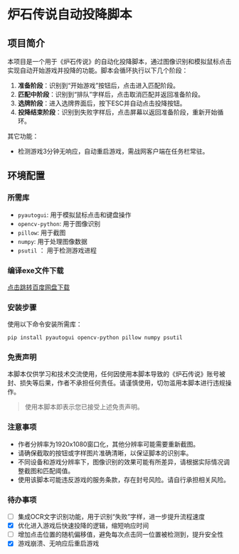 # 炉石传说自动投降脚本

## 项目简介
本项目是一个用于《炉石传说》的自动化投降脚本，通过图像识别和模拟鼠标点击实现自动开始游戏并投降的功能。脚本会循环执行以下几个阶段：
1. **准备阶段**：识别到“开始游戏”按钮后，点击进入匹配阶段。
2. **匹配中阶段**：识别到“排队”字样后，点击取消匹配并返回准备阶段。
3. **选牌阶段**：进入选牌界面后，按下ESC并自动点击投降按钮。
4. **投降结束阶段**：识别到失败字样后，点击屏幕以返回准备阶段，重新开始循环。

其它功能：
+ 检测游戏3分钟无响应，自动重启游戏，需战网客户端在任务栏常驻。

## 环境配置

### 所需库
- `pyautogui`: 用于模拟鼠标点击和键盘操作
- `opencv-python`: 用于图像识别
- `pillow`: 用于截图
- `numpy`: 用于处理图像数据
- `psutil` ： 用于检测游戏进程
### 编译exe文件下载

[点击跳转百度网盘下载](https://pan.baidu.com/s/1DHMqIFpUhRC0oZHAK_s1vA?pwd=qwf8)

### 安装步骤
使用以下命令安装所需库：
```bash
pip install pyautogui opencv-python pillow numpy psutil
```
### 免责声明

本脚本仅供学习和技术交流使用，任何因使用本脚本导致的《炉石传说》账号被封、损失等后果，作者不承担任何责任。请谨慎使用，切勿滥用本脚本进行违规操作。

> 使用本脚本即表示您已接受上述免责声明。

### 注意事项

- 作者分辨率为1920x1080窗口化，其他分辨率可能需要重新截图。
- 请确保截取的按钮或字样图片准确清晰，以保证脚本的识别率。
- 不同设备和游戏分辨率下，图像识别的效果可能有所差异，请根据实际情况调整截图和匹配阈值。
- 使用该脚本可能违反游戏的服务条款，存在封号风险。请自行承担相关风险。

### 待办事项

- [ ] 集成OCR文字识别功能，用于识别“失败”字样，进一步提升流程速度
- [x] 优化进入游戏后快速投降的逻辑，缩短响应时间
- [ ] 增加点击位置的随机偏移值，避免每次点击同一位置被检测到，提升安全性
- [x] 游戏崩溃、无响应后重启游戏
